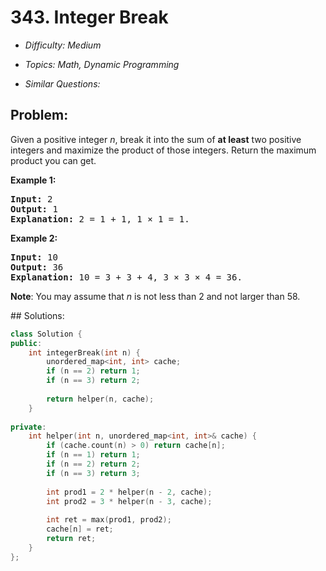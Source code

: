 # 343. Integer Break

* *Difficulty: Medium*

* *Topics: Math, Dynamic Programming*

* *Similar Questions:*

## Problem:

<p>Given a positive integer <i>n</i>, break it into the sum of <b>at least</b> two positive integers and maximize the product of those integers. Return the maximum product you can get.</p>

<p><strong>Example 1:</strong></p>

<div>
<pre>
<strong>Input: </strong><span id="example-input-1-1">2</span>
<strong>Output: </strong><span id="example-output-1">1</span>
<strong>Explanation: </strong>2 = 1 + 1, 1 &times; 1 = 1.</pre>

<div>
<p><strong>Example 2:</strong></p>

<pre>
<strong>Input: </strong><span id="example-input-2-1">10</span>
<strong>Output: </strong><span id="example-output-2">36</span>
<strong>Explanation: </strong>10 = 3 + 3 + 4, 3 &times;&nbsp;3 &times;&nbsp;4 = 36.</pre>

<p><b>Note</b>: You may assume that <i>n</i> is not less than 2 and not larger than 58.</p>
</div>
</div>
## Solutions:

```c++
class Solution {
public:
    int integerBreak(int n) {
        unordered_map<int, int> cache;
        if (n == 2) return 1;
        if (n == 3) return 2;
        
        return helper(n, cache);
    }
    
private:
    int helper(int n, unordered_map<int, int>& cache) {
        if (cache.count(n) > 0) return cache[n];
        if (n == 1) return 1;
        if (n == 2) return 2;
        if (n == 3) return 3;
        
        int prod1 = 2 * helper(n - 2, cache);
        int prod2 = 3 * helper(n - 3, cache);
        
        int ret = max(prod1, prod2);
        cache[n] = ret;
        return ret;
    }
};
```
